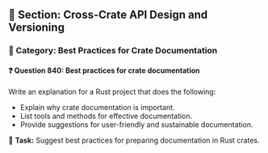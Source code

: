 ## 📘 Section: Cross-Crate API Design and Versioning  
### 🔹 Category: Best Practices for Crate Documentation  
#### ❓ Question 840: Best practices for crate documentation

Write an explanation for a Rust project that does the following:

- Explain why crate documentation is important.
- List tools and methods for effective documentation.
- Provide suggestions for user-friendly and sustainable documentation.

🔧 **Task:** Suggest best practices for preparing documentation in Rust crates.
